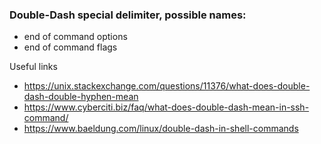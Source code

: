 ### Double-Dash special delimiter, possible names:
- end of command options
- end of command flags

Useful links
- https://unix.stackexchange.com/questions/11376/what-does-double-dash-double-hyphen-mean
- https://www.cyberciti.biz/faq/what-does-double-dash-mean-in-ssh-command/
- https://www.baeldung.com/linux/double-dash-in-shell-commands
